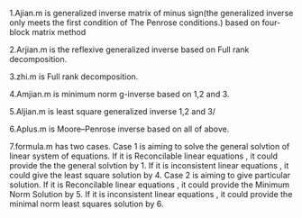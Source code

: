 1.Ajian.m is generalized inverse matrix of minus sign(the generalized inverse only meets the first condition of The Penrose conditions.) based on four-block matrix method

2.Arjian.m is the reflexive generalized inverse based on Full rank decomposition.

3.zhi.m is Full rank decomposition.

4.Amjian.m is minimum norm g-inverse based on 1,2 and 3.

5.Aljian.m is least square generalized inverse 1,2 and 3/

6.Aplus.m is Moore–Penrose inverse based on all of above.

7.formula.m has two cases.
Case 1 is aiming to solve the general solvtion of linear system of equations.
If it is Reconcilable linear equations , it could provide the the general solvtion by 1.
If it is inconsistent linear equations , it could give the least square solution by 4.
Case 2 is aiming to give particular solution.
If it is Reconcilable linear equations , it could provide the Minimum Norm Solution by 5.
If it is inconsistent linear equations , it could provide the minimal norm least squares solution  by 6.
